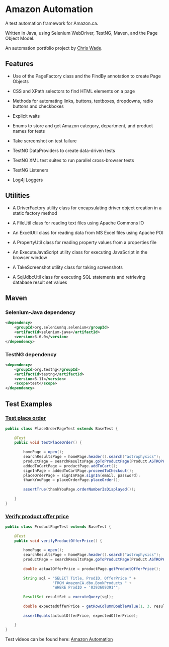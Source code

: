 # Amazon Automation

A test automation framework for Amazon.ca.

Written in Java, using Selenium WebDriver, TestNG, Maven, and the Page Object Model.

An automation portfolio project by [Chris Wade](https://ca.linkedin.com/in/chrismarkwade).


## Features

- Use of the PageFactory class and the FindBy annotation to create Page Objects

- CSS and XPath selectors to find HTML elements on a page

- Methods for automating links, buttons, textboxes, dropdowns, radio buttons and checkboxes

- Explicit waits

- Enums to store and get Amazon category, department, and product names for tests

- Take screenshot on test failure

- TestNG DataProviders to create data-driven tests

- TestNG XML test suites to run parallel cross-browser tests

- TestNG Listeners

- Log4j Loggers


## Utilities

- A DriverFactory utility class for encapsulating driver object creation in a static factory method

- A FileUtil class for reading text files using Apache Commons IO

- An ExcelUtil class for reading data from MS Excel files using Apache POI

- A PropertyUtil class for reading property values from a properties file

- An ExecuteJavaScript utility class for executing JavaScript in the browser window

- A TakeScreenshot utility class for taking screenshots

- A SqlJdbcUtil class for executing SQL statements and retrieving database result set values


## Maven

### Selenium-Java dependency

```xml
<dependency>
    <groupId>org.seleniumhq.selenium</groupId>
    <artifactId>selenium-java</artifactId>
    <version>3.6.0</version>
</dependency>
```

### TestNG dependency

```xml
<dependency>
    <groupId>org.testng</groupId>
    <artifactId>testng</artifactId>
    <version>6.11</version>
    <scope>test</scope>
</dependency>
```


## Test Examples

### [Test place order](https://youtu.be/O8Cs4V_rNWI)

```java
public class PlaceOrderPageTest extends BaseTest {
    
    @Test
    public void testPlaceOrder() {
        
        homePage = open();
        searchResultsPage = homePage.header().search("astrophysics");
        productPage = searchResultsPage.goToProductPage(Product.ASTROPHYSICS.getTitle());
        addedToCartPage = productPage.addToCart();
        signInPage = addedToCartPage.proceedToCheckout();
        placeOrderPage = signInPage.signIn(email, password);
        thankYouPage = placeOrderPage.placeOrder();
        
        assertTrue(thankYouPage.orderNumberIsDisplayed());
        
    }
}
```

### [Verify product offer price](https://youtu.be/5ZeZS52_sk4)

```java
public class ProductPageTest extends BaseTest {
    
    @Test
    public void verifyProductOfferPrice() {
        
        homePage = open();
        searchResultsPage = homePage.header().search("astrophysics");
        productPage = searchResultsPage.goToProductPage(Product.ASTROPHYSICS.getTitle());
        
        double actualOfferPrice = productPage.getProductOfferPrice();
        
        String sql = "SELECT Title, ProdID, OfferPrice " + 
                     "FROM AmazonCA.dbo.BookProducts " + 
                     "WHERE ProdID = '0393609391'";
        
        ResultSet resultSet = executeQuery(sql);
        
        double expectedOfferPrice = getRowColumnDoubleValue(1, 3, resultSet);
        
        assertEquals(actualOfferPrice, expectedOfferPrice);
        
    }
}
```

Test videos can be found here: [Amazon Automation](https://www.youtube.com/playlist?list=PLg5BxwBsa3IrFS8LBK7yussh3NsnKeZyV)
